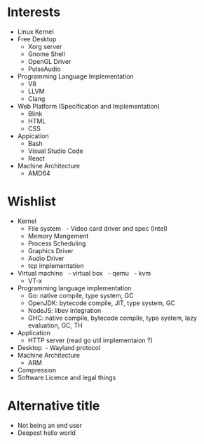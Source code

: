 <!--
{
  "title": "About Author",
  "date": "2017-03-19T23:09:49+09:00",
  "special": true
}
-->

# Interests

- Linux Kernel
- Free Desktop
  - Xorg server
  - Gnome Shell
  - OpenGL Driver
  - PulseAudio
- Programming Language Implementation
  - V8
  - LLVM
  - Clang
- Web Platform (Specification and Implementation)
  - Blink
  - HTML
  - CSS
- Appication
  - Bash
  - Visual Studio Code
  - React
- Machine Architecture
  - AMD64


# Wishlist

- Kernel
  - File system
  - Video card driver and spec (Intel)
  - Memory Mangement
  - Process Scheduling
  - Graphics Driver
  - Audio Driver
  - tcp implementation
- Virtual machine
  - virtual box
  - qemu
  - kvm
  - VT-x
- Programming language implementation
  - Go: native compile, type system, GC
  - OpenJDK: bytecode compile, JIT, type system, GC
  - NodeJS: libev integration
  - GHC: native compile, bytecode compile, type system, lazy evaluation, GC, TH
- Application
  - HTTP server (read go util implementaion ?)
- Desktop
  - Wayland protocol
- Machine Architecture
  - ARM
- Compression
- Software Licence and legal things


# Alternative title

- Not being an end user
- Deepest hello world
